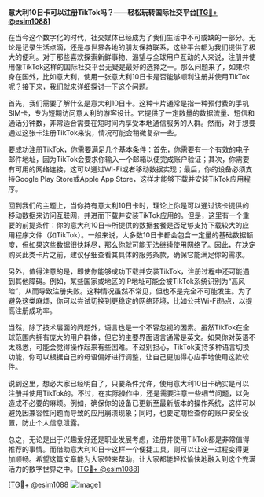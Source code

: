 **意大利10日卡可以注册TikTok吗？——轻松玩转国际社交平台[[TG💪+ @esim1088](https://t.me/s/esim1088)]**

在当今这个数字化的时代，社交媒体已经成为了我们生活中不可或缺的一部分。无论是记录生活点滴，还是与世界各地的朋友保持联系，这些平台都为我们提供了极大的便利。对于那些喜欢探索新鲜事物、渴望与全球用户互动的人来说，注册并使用像TikTok这样的国际社交平台无疑是最好的选择之一。那么问题来了，如果你身在国外，比如意大利，使用一张意大利10日卡是否能够顺利注册并使用TikTok呢？接下来，我们就来详细探讨一下这个问题。

首先，我们需要了解什么是意大利10日卡。这种卡片通常是指一种预付费的手机SIM卡，专为短期访问意大利的游客设计。它提供了一定数量的数据流量、短信和通话分钟数，非常适合需要在短时间内享受本地通信服务的人群。然而，对于想要通过这张卡注册TikTok来说，情况可能会稍微复杂一些。

要成功注册TikTok，你需要满足几个基本条件：首先，你需要有一个有效的电子邮件地址，因为TikTok会要求你输入一个邮箱以便完成账户验证；其次，你需要有可用的网络连接，这可以通过Wi-Fi或者移动数据实现；最后，你的设备必须支持Google Play Store或Apple App Store，这样才能够下载并安装TikTok应用程序。

回到我们的主题上，当你持有意大利10日卡时，理论上你是可以通过该卡提供的移动数据来访问互联网，并进而下载并安装TikTok应用的。但是，这里有一个重要的前提条件：你的意大利10日卡所提供的数据套餐是否足够支持下载较大的应用程序文件（如TikTok）。一般来说，大多数10日卡都会包含一定量的基础数据额度，但如果这些数据很快耗尽，那么你就可能无法继续使用网络了。因此，在决定购买此类卡片之前，建议仔细查看其具体的服务条款，确保它能满足你的需求。

另外，值得注意的是，即使你能够成功下载并安装TikTok，注册过程中还可能遇到其他障碍。例如，某些国家或地区的IP地址可能会被TikTok系统识别为“高风险”，从而导致注册失败。这种情况虽然不常见，但也不是完全不可能发生。为了避免这类麻烦，你可以尝试切换到更稳定的网络环境，比如公共Wi-Fi热点，以提高注册成功率。

当然，除了技术层面的问题外，语言也是一个不容忽视的因素。虽然TikTok在全球范围内拥有庞大的用户群体，但它的主要界面语言通常是英文。如果你对英语不太熟悉，可能会觉得操作起来有些困难。不过别担心，TikTok支持多种语言切换功能，你可以根据自己的母语偏好进行调整，让自己更加得心应手地使用这款软件。

说到这里，想必大家已经明白了，只要条件允许，使用意大利10日卡确实是可以注册并使用TikTok的。不过，在实际操作中，还是需要注意一些细节问题，以免造成不必要的麻烦。例如，确保你的设备已更新至最新版本的操作系统，这样可以避免因兼容性问题而导致的应用崩溃现象；同时，也要定期检查你的账户安全设置，防止个人信息泄露。

总之，无论是出于兴趣爱好还是职业发展考虑，注册并使用TikTok都是非常值得推荐的事情。而借助意大利10日卡这样一个便捷工具，则可以让这一过程变得更加顺畅。希望这篇文章能为大家带来帮助，让大家都能轻松愉快地融入到这个充满活力的数字世界之中。[[TG💪+ @esim1088](https://t.me/s/esim1088)]

[[TG💪+ @esim1088](https://t.me/s/esim1088) ![Image](https://i.postimg.cc/4NQfJmqS/Snipaste-2025-05-13-00-14-12.png)]